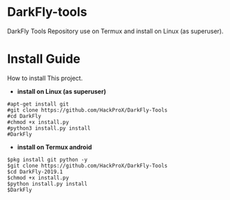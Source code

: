 # DarkFly-tools
DarkFly Tools Repository use on Termux and install on Linux (as superuser).

# Install Guide
How to install This project.
* **install on Linux (as superuser)**

```
#apt-get install git
#git clone https://github.com/HackProX/DarkFly-Tools
#cd DarkFly
#chmod +x install.py
#python3 install.py install
#DarkFly
```

* **install on Termux android**

```
$pkg install git python -y
$git clone https://github.com/HackProX/DarkFly-Tools
$cd DarkFly-2019.1
$chmod +x install.py
$python install.py install
$DarkFly
```

